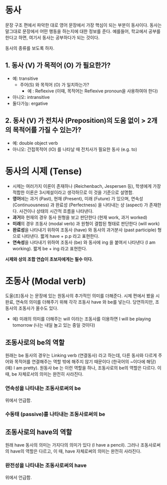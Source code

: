 # 동사

문장 구조 편에서 파악한 대로 영어 문장에서 가장 핵심이 되는 부분이 동사이다. 
동사는 말그대로 문장에서 어떤 행동을 하는지에 대한 정보를 준다.
예를들어, 학교에서 공부를 한다고 하면, 여기서 동사는 공부하다가 되는 것이다.

동사의 종류를 보도록 하자.

## 1. 동사 (V) 가 목적어 (O) 가 필요한가?

* 예: transitive
  * 주어(S) 와 목적어 (O) 가 일치하는가?
     * 예 : Reflexive (이때, 목적어는 Reflexive pronoun을 사용하여야 한다)
* 아니오: intransitive
* 둘다가능: ergative

## 2. 동사 (V) 가 전치사 (Preposition)의 도움 없이 > 2개의 목적어를 가질 수 있는가?

* 예: double object verb
* 아니오: 간접목적어 (IO) 를 나타날 때 전치사가 필요한 동사 (e.g. to)

# 동사의 시제 (Tense)

* 시제는 여러가지 이론이 존재하나 (Reichenbach, Jespersen 등), 학생에게 가장 적합한 이론은 3시제설이라고 생각하므로 이 것을 기준으로 설명함.
* **영어**에는 과거 (Past), 현재 (Present), 미래 (Future) 가 있으며, 연속성 (Continuousness) 과 완료성 (Perfectness) 을 나타내는 상 (aspect) 가 존재한다. 사건이나 상태의 시간적 흐름을 나타낸다.
* **과거**와 현재의 경우 동사 원형을 보고 판단한다 (현재 work, 과거 worked)
* **미래**의 경우 조동사 (modal verb) 과 원형이 결합된 형태로 판단한다 (will work)
* **완료성**을 나타내기 위하여 조동사 (have) 와 동사의 과거분사 (past participle) 형으로 나타낸다. 짧게 have + p.p 라고 표현한다.
* **연속성**을 나타내기 위하여 조동사 (be) 와 동사에 ing 을 붙여서 나타낸다 (I am working). 짧게 be + ing 라고 표현한다.

**시제와 상의 조합 연습이 초보자에게는 필수 이다.**

# 조동사 (Modal verb)

도울(조)동사 는 문장에 있는 원동사의 추가적인 의미를 더해준다. 시제 편에서 봤을 시 완료, 연속의 의미를 더해주기 위해 각각 조동사 have 와 be를 넣는다. 당연하지만, 조동사의 조동사가 올수도 있다. 
* 예) 미래의 의미를 더해주는 will 이라는 조동사를 이용하면 I will be playing tomorrow (나는 내일 놀고 있는 중일 것이다)


## 조동사로의 be의 역할

원래는 be 동사의 경우는 Linking verb (연결동사) 라고 하는데, 다른 동사와 다르게 주어와 목적어를 연결해주는 역할 밖에 해주지 않기 때문이다 (한국어의 ~이다에 해당) (예) I am pretty). 원동사 be 는 이런 역할을 하나, 조동사로의 be의 역할은 다르다. 이 때, be 자체로서의 의미는 완전히 사라진다.

### 연속성을 나타내는 조동사로써의 be

위에서 언급함.

### 수동태 (passive)를 나타내는 조동사로써의 be

## 조동사로의 have의 역할

원래 have 동사의 의미는 가지다의 의미가 있다 (I have a pencil). 그러나 조동사로써의 have의 역할은 다르고, 이 때, have 자체로써의 의미는 완전히 사라진다.

### 완전성을 나타내는 조동사로써의 have

위에서 언급함.
